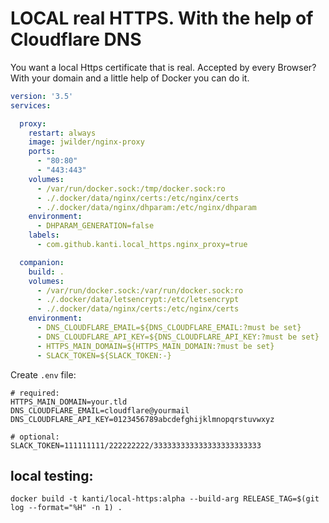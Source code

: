 # LOCAL real HTTPS. With the help of Cloudflare DNS

You want a local Https certificate that is real. Accepted by every Browser?
With your domain and a little help of Docker you can do it.

````yml
version: '3.5'
services:

  proxy:
    restart: always
    image: jwilder/nginx-proxy
    ports:
      - "80:80"
      - "443:443"
    volumes:
      - /var/run/docker.sock:/tmp/docker.sock:ro
      - ./.docker/data/nginx/certs:/etc/nginx/certs
      - ./.docker/data/nginx/dhparam:/etc/nginx/dhparam
    environment:
      - DHPARAM_GENERATION=false
    labels:
      - com.github.kanti.local_https.nginx_proxy=true

  companion:
    build: .
    volumes:
      - /var/run/docker.sock:/var/run/docker.sock:ro
      - ./.docker/data/letsencrypt:/etc/letsencrypt
      - ./.docker/data/nginx/certs:/etc/nginx/certs
    environment:
      - DNS_CLOUDFLARE_EMAIL=${DNS_CLOUDFLARE_EMAIL:?must be set}
      - DNS_CLOUDFLARE_API_KEY=${DNS_CLOUDFLARE_API_KEY:?must be set}
      - HTTPS_MAIN_DOMAIN=${HTTPS_MAIN_DOMAIN:?must be set}
      - SLACK_TOKEN=${SLACK_TOKEN:-}
````

Create `.env` file:
````.env
# required:
HTTPS_MAIN_DOMAIN=your.tld
DNS_CLOUDFLARE_EMAIL=cloudflare@yourmail
DNS_CLOUDFLARE_API_KEY=0123456789abcdefghijklmnopqrstuvwxyz

# optional:
SLACK_TOKEN=111111111/222222222/333333333333333333333333
````


## local testing:

``docker build -t kanti/local-https:alpha --build-arg RELEASE_TAG=$(git log --format="%H" -n 1) .``
